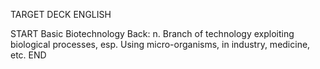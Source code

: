 TARGET DECK
ENGLISH

START
Basic
Biotechnology
Back: n. Branch of technology exploiting biological processes, esp. Using micro-organisms, in industry, medicine, etc.
END
